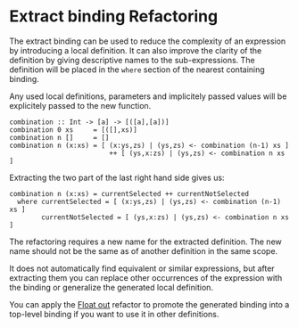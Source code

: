 # Extract binding Refactoring

The extract binding can be used to reduce the complexity of an expression by introducing a local definition. It can also improve the clarity of the definition by giving descriptive names to the sub-expressions. The definition will be placed in the `where` section of the nearest containing binding.

Any used local definitions, parameters and implicitely passed values will be explicitely passed to the new function.

```
combination :: Int -> [a] -> [([a],[a])]
combination 0 xs     = [([],xs)]
combination n []     = []
combination n (x:xs) = [ (x:ys,zs) | (ys,zs) <- combination (n-1) xs ]
                         ++ [ (ys,x:zs) | (ys,zs) <- combination n xs ]
```

Extracting the two part of the last right hand side gives us:

```
combination n (x:xs) = currentSelected ++ currentNotSelected
  where currentSelected = [ (x:ys,zs) | (ys,zs) <- combination (n-1) xs ]
        currentNotSelected = [ (ys,x:zs) | (ys,zs) <- combination n xs ]
```

The refactoring requires a new name for the extracted definition. The new name should not be the same as of another definition in the same scope.

It does not automatically find equivalent or similar expressions, but after extracting them you can replace other occurrences of the expression with the binding or generalize the generated local definition.

You can apply the [Float out](float-out.md) refactor to promote the generated binding into a top-level binding if you want to use it in other definitions.
